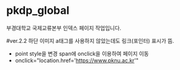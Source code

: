 # pkdp_global
 부경대학교 국제교류본부 인덱스 페이지 작업입니다.

#ver.2.2
 하단 이미지 a태그를 사용하지 않았는데도 링크(포인터) 표시가 뜸.
 - point style을 변경
 span에 onclick을 이용하여 페이지 이동
 - onclick="location.href='https://www.pknu.ac.kr'"
